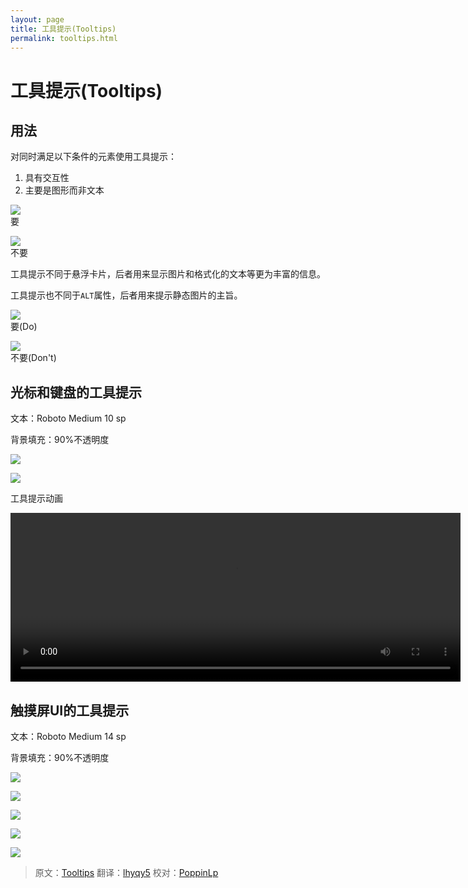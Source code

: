 ```yaml
---
layout: page
title: 工具提示(Tooltips)
permalink: tooltips.html
---
```


# 工具提示(Tooltips)

## 用法

对同时满足以下条件的元素使用工具提示：

1. 具有交互性
2. 主要是图形而非文本

![](images/components-tooltips-usage-tooltips_06a_large_mdpi.png)  
要

![](images/components-tooltips-usage-tooltips_06b_large_mdpi.png)  
不要

工具提示不同于悬浮卡片，后者用来显示图片和格式化的文本等更为丰富的信息。

工具提示也不同于`ALT`属性，后者用来提示静态图片的主旨。


![](images/components-tooltips-usage-tooltips_13a_large_mdpi.png)  
要(Do)

![](images/components-tooltips-usage-tooltips_13b_large_mdpi.png)  
不要(Don't)

## 光标和键盘的工具提示

文本：Roboto Medium 10 sp

背景填充：90%不透明度

![](images/components-tooltips-cursorkeyboardtooltips-tooltips_09_large_mdpi.png)

![](images/components-tooltips-cursorkeyboardtooltips-tooltips_03_large_mdpi.png)

工具提示动画

<video width="720" height="270" loop="true" controls="controls"
src="http://materialdesign.qiniudn.com/videos/components-tooltips-cursorkeyboardtooltips-tooltips_005_large_xhdpi.webm" ></video>

## 触摸屏UI的工具提示

文本：Roboto Medium 14 sp

背景填充：90%不透明度

![](images/components-tooltips-touchuitooltips-tooltips_16_large_mdpi.png)

![](images/components-tooltips-touchuitooltips-tooltips_15a_large_mdpi.png)

![](images/components-tooltips-touchuitooltips-tooltips_15b_large_mdpi.png)

![](images/components-tooltips-touchuitooltips-tooltips_19a_large_mdpi.png)

![](images/components-tooltips-touchuitooltips-tooltips_19b_large_mdpi.png)

> 原文：[Tooltips](http://www.google.com/design/spec/components/tooltips.html)  翻译：[lhyqy5](https://github.com/lhyqy5)  校对：[PoppinLp](https://github.com/poppinlp)
